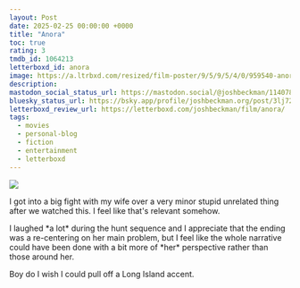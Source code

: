 ```yaml
---
layout: Post
date: 2025-02-25 00:00:00 +0000
title: "Anora"
toc: true
rating: 3
tmdb_id: 1064213
letterboxd_id: anora
image: https://a.ltrbxd.com/resized/film-poster/9/5/9/5/4/0/959540-anora-0-600-0-900-crop.jpg?v=6f92877033
description: 
mastodon_social_status_url: https://mastodon.social/@joshbeckman/114078471969254782
bluesky_status_url: https://bsky.app/profile/joshbeckman.org/post/3lj72n3sp7w25
letterboxd_review_url: https://letterboxd.com/joshbeckman/film/anora/
tags:
  - movies
  - personal-blog
  - fiction
  - entertainment
  - letterboxd
---
```


 <p><img src="https://a.ltrbxd.com/resized/film-poster/9/5/9/5/4/0/959540-anora-0-600-0-900-crop.jpg?v=6f92877033"/></p> <p>I got into a big fight with my wife over a very minor stupid unrelated thing after we watched this. I feel like that's relevant somehow.</p><p>I laughed *a lot* during the hunt sequence and I appreciate that the ending was a re-centering on her main problem, but I feel like the whole narrative could have been done with a bit more of *her* perspective rather than those around her.</p><p>Boy do I wish I could pull off a Long Island accent.</p> 
